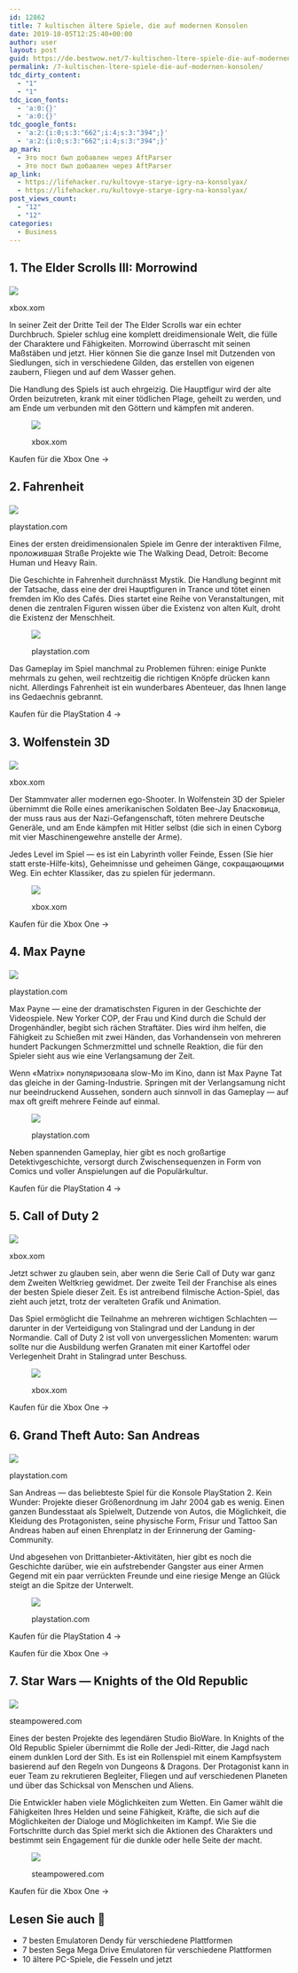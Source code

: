```yaml
---
id: 12862
title: 7 kultischen ältere Spiele, die auf modernen Konsolen
date: 2019-10-05T12:25:40+00:00
author: user
layout: post
guid: https://de.bestwow.net/7-kultischen-ltere-spiele-die-auf-modernen-konsolen/
permalink: /7-kultischen-ltere-spiele-die-auf-modernen-konsolen/
tdc_dirty_content:
  - "1"
  - "1"
tdc_icon_fonts:
  - 'a:0:{}'
  - 'a:0:{}'
tdc_google_fonts:
  - 'a:2:{i:0;s:3:"662";i:4;s:3:"394";}'
  - 'a:2:{i:0;s:3:"662";i:4;s:3:"394";}'
ap_mark:
  - Это пост был добавлен через AftParser
  - Это пост был добавлен через AftParser
ap_link:
  - https://lifehacker.ru/kultovye-starye-igry-na-konsolyax/
  - https://lifehacker.ru/kultovye-starye-igry-na-konsolyax/
post_views_count:
  - "12"
  - "12"
categories:
  - Business
---
```

## 1. The Elder Scrolls III: Morrowind<figure>

![](https://de.bestwow.net/wp-content/uploads/2019/10/7-kul-tovyh-staryh-igr-kotorye-dostupny-na-sovremennyh-konsolyah-1.jpg) <figcaption>xbox.xom</figcaption></figure> 

In seiner Zeit der Dritte Teil der The Elder Scrolls war ein echter Durchbruch. Spieler schlug eine komplett dreidimensionale Welt, die fülle der Charaktere und Fähigkeiten. Morrowind überrascht mit seinen Maßstäben und jetzt. Hier können Sie die ganze Insel mit Dutzenden von Siedlungen, sich in verschiedene Gilden, das erstellen von eigenen zaubern, Fliegen und auf dem Wasser gehen.

Die Handlung des Spiels ist auch ehrgeizig. Die Hauptfigur wird der alte Orden beizutreten, krank mit einer tödlichen Plage, geheilt zu werden, und am Ende um verbunden mit den Göttern und kämpfen mit anderen.<figure>

![](https://de.bestwow.net/wp-content/uploads/2019/10/7-kul-tovyh-staryh-igr-kotorye-dostupny-na-sovremennyh-konsolyah-2.jpg) <figcaption>xbox.xom</figcaption></figure> 

Kaufen für die Xbox One →

## 2. Fahrenheit<figure>

![](https://de.bestwow.net/wp-content/uploads/2019/10/7-kul-tovyh-staryh-igr-kotorye-dostupny-na-sovremennyh-konsolyah-3.jpg) <figcaption>playstation.com</figcaption></figure> 

Eines der ersten dreidimensionalen Spiele im Genre der interaktiven Filme, проложившая Straße Projekte wie The Walking Dead, Detroit: Become Human und Heavy Rain.

Die Geschichte in Fahrenheit durchnässt Mystik. Die Handlung beginnt mit der Tatsache, dass eine der drei Hauptfiguren in Trance und tötet einen fremden im Klo des Cafés. Dies startet eine Reihe von Veranstaltungen, mit denen die zentralen Figuren wissen über die Existenz von alten Kult, droht die Existenz der Menschheit.<figure>

![](https://de.bestwow.net/wp-content/uploads/2019/10/7-kul-tovyh-staryh-igr-kotorye-dostupny-na-sovremennyh-konsolyah-4.jpg) <figcaption>playstation.com</figcaption></figure> 

Das Gameplay im Spiel manchmal zu Problemen führen: einige Punkte mehrmals zu gehen, weil rechtzeitig die richtigen Knöpfe drücken kann nicht. Allerdings Fahrenheit ist ein wunderbares Abenteuer, das Ihnen lange ins Gedaechnis gebrannt.

Kaufen für die PlayStation 4 →

## 3. Wolfenstein 3D<figure>

![](https://de.bestwow.net/wp-content/uploads/2019/10/7-kul-tovyh-staryh-igr-kotorye-dostupny-na-sovremennyh-konsolyah-5.jpg) <figcaption>xbox.xom</figcaption></figure> 

Der Stammvater aller modernen ego-Shooter. In Wolfenstein 3D der Spieler übernimmt die Rolle eines amerikanischen Soldaten Bee-Jay Бласковица, der muss raus aus der Nazi-Gefangenschaft, töten mehrere Deutsche Generäle, und am Ende kämpfen mit Hitler selbst (die sich in einen Cyborg mit vier Maschinengewehre anstelle der Arme).

Jedes Level im Spiel — es ist ein Labyrinth voller Feinde, Essen (Sie hier statt erste-Hilfe-kits), Geheimnisse und geheimen Gänge, сокращающими Weg. Ein echter Klassiker, das zu spielen für jedermann.<figure>

![](https://de.bestwow.net/wp-content/uploads/2019/10/7-kul-tovyh-staryh-igr-kotorye-dostupny-na-sovremennyh-konsolyah-6.jpg) <figcaption>xbox.xom</figcaption></figure> 

Kaufen für die Xbox One →

## 4. Max Payne<figure>

![](https://de.bestwow.net/wp-content/uploads/2019/10/7-kul-tovyh-staryh-igr-kotorye-dostupny-na-sovremennyh-konsolyah-7.jpg) <figcaption>playstation.com</figcaption></figure> 

Max Payne — eine der dramatischsten Figuren in der Geschichte der Videospiele. New Yorker COP, der Frau und Kind durch die Schuld der Drogenhändler, begibt sich rächen Straftäter. Dies wird ihm helfen, die Fähigkeit zu Schießen mit zwei Händen, das Vorhandensein von mehreren hundert Packungen Schmerzmittel und schnelle Reaktion, die für den Spieler sieht aus wie eine Verlangsamung der Zeit.

Wenn «Matrix» популяризовала slow-Mo im Kino, dann ist Max Payne Tat das gleiche in der Gaming-Industrie. Springen mit der Verlangsamung nicht nur beeindruckend Aussehen, sondern auch sinnvoll in das Gameplay — auf max oft greift mehrere Feinde auf einmal.<figure>

![](https://de.bestwow.net/wp-content/uploads/2019/10/7-kul-tovyh-staryh-igr-kotorye-dostupny-na-sovremennyh-konsolyah-8.jpg) <figcaption>playstation.com</figcaption></figure> 

Neben spannenden Gameplay, hier gibt es noch großartige Detektivgeschichte, versorgt durch Zwischensequenzen in Form von Comics und voller Anspielungen auf die Populärkultur.

Kaufen für die PlayStation 4 →

## 5. Call of Duty 2<figure>

![](https://de.bestwow.net/wp-content/uploads/2019/10/7-kul-tovyh-staryh-igr-kotorye-dostupny-na-sovremennyh-konsolyah-9.jpg) <figcaption>xbox.xom</figcaption></figure> 

Jetzt schwer zu glauben sein, aber wenn die Serie Call of Duty war ganz dem Zweiten Weltkrieg gewidmet. Der zweite Teil der Franchise als eines der besten Spiele dieser Zeit. Es ist antreibend filmische Action-Spiel, das zieht auch jetzt, trotz der veralteten Grafik und Animation.

Das Spiel ermöglicht die Teilnahme an mehreren wichtigen Schlachten — darunter in der Verteidigung von Stalingrad und der Landung in der Normandie. Call of Duty 2 ist voll von unvergesslichen Momenten: warum sollte nur die Ausbildung werfen Granaten mit einer Kartoffel oder Verlegenheit Draht in Stalingrad unter Beschuss.<figure>

![](https://de.bestwow.net/wp-content/uploads/2019/10/7-kul-tovyh-staryh-igr-kotorye-dostupny-na-sovremennyh-konsolyah-10.jpg) <figcaption>xbox.xom</figcaption></figure> 

Kaufen für die Xbox One →

## 6. Grand Theft Auto: San Andreas<figure>

![](https://de.bestwow.net/wp-content/uploads/2019/10/7-kul-tovyh-staryh-igr-kotorye-dostupny-na-sovremennyh-konsolyah-11.jpg) <figcaption>playstation.com</figcaption></figure> 

San Andreas — das beliebteste Spiel für die Konsole PlayStation 2. Kein Wunder: Projekte dieser Größenordnung im Jahr 2004 gab es wenig. Einen ganzen Bundesstaat als Spielwelt, Dutzende von Autos, die Möglichkeit, die Kleidung des Protagonisten, seine physische Form, Frisur und Tattoo San Andreas haben auf einen Ehrenplatz in der Erinnerung der Gaming-Community.

Und abgesehen von Drittanbieter-Aktivitäten, hier gibt es noch die Geschichte darüber, wie ein aufstrebender Gangster aus einer Armen Gegend mit ein paar verrückten Freunde und eine riesige Menge an Glück steigt an die Spitze der Unterwelt.<figure>

![](https://de.bestwow.net/wp-content/uploads/2019/10/7-kul-tovyh-staryh-igr-kotorye-dostupny-na-sovremennyh-konsolyah-12.jpg) <figcaption>playstation.com</figcaption></figure> 

Kaufen für die PlayStation 4 →

Kaufen für die Xbox One →

## 7. Star Wars — Knights of the Old Republic<figure>

![](https://de.bestwow.net/wp-content/uploads/2019/10/7-kul-tovyh-staryh-igr-kotorye-dostupny-na-sovremennyh-konsolyah-13.jpg) <figcaption>steampowered.com</figcaption></figure> 

Eines der besten Projekte des legendären Studio BioWare. In Knights of the Old Republic Spieler übernimmt die Rolle der Jedi-Ritter, die Jagd nach einem dunklen Lord der Sith. Es ist ein Rollenspiel mit einem Kampfsystem basierend auf den Regeln von Dungeons & Dragons. Der Protagonist kann in euer Team zu rekrutieren Begleiter, Fliegen und auf verschiedenen Planeten und über das Schicksal von Menschen und Aliens.

Die Entwickler haben viele Möglichkeiten zum Wetten. Ein Gamer wählt die Fähigkeiten Ihres Helden und seine Fähigkeit, Kräfte, die sich auf die Möglichkeiten der Dialoge und Möglichkeiten im Kampf. Wie Sie die Fortschritte durch das Spiel merkt sich die Aktionen des Charakters und bestimmt sein Engagement für die dunkle oder helle Seite der macht.<figure>

![](https://de.bestwow.net/wp-content/uploads/2019/10/7-kul-tovyh-staryh-igr-kotorye-dostupny-na-sovremennyh-konsolyah-14.jpg) <figcaption>steampowered.com</figcaption></figure> 

Kaufen für die Xbox One →

<div>
  <h2 class="read-also__title">
    <span>Lesen Sie auch</span> <span>🧐 </span>
  </h2>
  
  <ul class="read-also__list">
    <li>
      7 besten Emulatoren Dendy für verschiedene Plattformen
    </li>
    <li>
      7 besten Sega Mega Drive Emulatoren für verschiedene Plattformen
    </li>
    <li>
      10 ältere PC-Spiele, die Fesseln und jetzt
    </li>
  </ul>
</div>